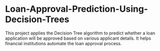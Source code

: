 # Loan-Approval-Prediction-Using-Decision-Trees
This project applies the Decision Tree algorithm to predict whether a loan application will be approved based on various applicant details. It helps financial institutions automate the loan approval process.
